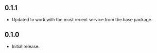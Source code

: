 ## 0.1.1
* Updated to work with the most recent service from the base package.

## 0.1.0
* Initial release.
